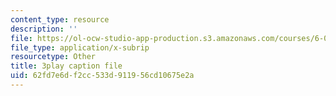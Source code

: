 ```yaml
---
content_type: resource
description: ''
file: https://ol-ocw-studio-app-production.s3.amazonaws.com/courses/6-042j-mathematics-for-computer-science-spring-2015/62fd7e6df2cc533d911956cd10675e2a_s-E5T3igntw.vtt
file_type: application/x-subrip
resourcetype: Other
title: 3play caption file
uid: 62fd7e6d-f2cc-533d-9119-56cd10675e2a
---
```


